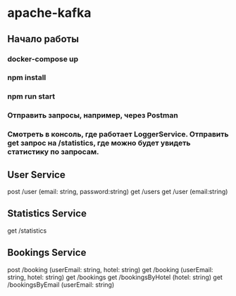 # apache-kafka

## Начало работы

### docker-compose up

### npm install

### npm run start

### Отправить запросы, например, через Postman

### Смотреть в консоль, где работает LoggerService. Отправить get запрос на /statistics, где можно будет увидеть статистику по запросам.

## User Service

post /user (email: string, password:string)
get /users 
get /user (email:string)

## Statistics Service

get /statistics

## Bookings Service

post /booking (userEmail: string, hotel: string)
get /booking (userEmail: string, hotel: string)
get /bookings
get /bookingsByHotel (hotel: string)
get /bookingsByEmail (userEmail: string)
